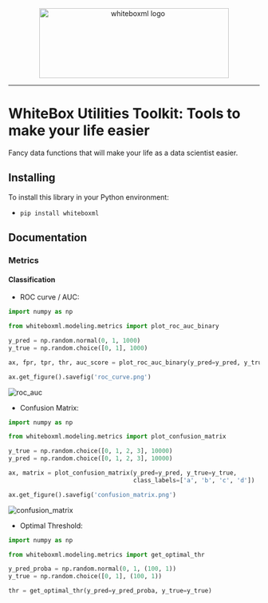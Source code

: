 <div style="text-align: center">
    <a href="https://whiteboxml.com">
        <img alt="whiteboxml logo" 
        width="380px" 
        height="140px" 
        src="https://whitebox-public.s3-eu-west-1.amazonaws.com/black_bg_white.svg">
    </a>
</div>

------------------------------------------------------

# WhiteBox Utilities Toolkit: Tools to make your life easier

Fancy data functions that will make your life as a data scientist easier.

## Installing

To install this library in your Python environment:

* `pip install whiteboxml`

## Documentation

### Metrics

#### Classification

* ROC curve / AUC:

```python
import numpy as np

from whiteboxml.modeling.metrics import plot_roc_auc_binary

y_pred = np.random.normal(0, 1, 1000)
y_true = np.random.choice([0, 1], 1000)

ax, fpr, tpr, thr, auc_score = plot_roc_auc_binary(y_pred=y_pred, y_true=y_true, figsize=(8, 8))

ax.get_figure().savefig('roc_curve.png')
```

<img src="https://github.com//whiteboxml/whiteboxml/raw/main/docs/images/roc_auc.png" alt="roc_auc">

* Confusion Matrix:

```python
import numpy as np

from whiteboxml.modeling.metrics import plot_confusion_matrix

y_true = np.random.choice([0, 1, 2, 3], 10000)
y_pred = np.random.choice([0, 1, 2, 3], 10000)

ax, matrix = plot_confusion_matrix(y_pred=y_pred, y_true=y_true, 
                                   class_labels=['a', 'b', 'c', 'd'])

ax.get_figure().savefig('confusion_matrix.png')
```

<img src="https://github.com//whiteboxml/whiteboxml/raw/main/docs/images/confusion_matrix.png" alt="confusion_matrix">

* Optimal Threshold:

```python
import numpy as np

from whiteboxml.modeling.metrics import get_optimal_thr

y_pred_proba = np.random.normal(0, 1, (100, 1))
y_true = np.random.choice([0, 1], (100, 1))

thr = get_optimal_thr(y_pred=y_pred_proba, y_true=y_true)
```
